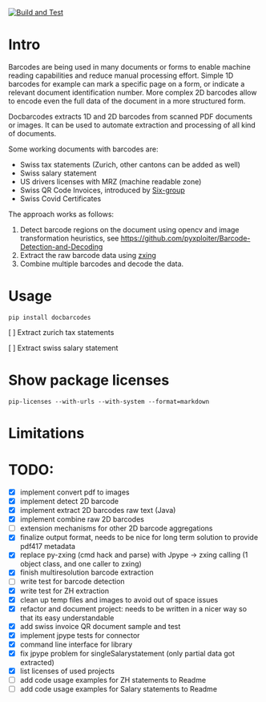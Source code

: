 [![Build and Test](https://github.com/ArlindNocaj/document-barcodes/actions/workflows/python-package-conda.yml/badge.svg)](https://github.com/ArlindNocaj/document-barcodes/actions/workflows/python-package-conda.yml)

# Intro

Barcodes are being used in many documents or forms to enable machine reading capabilities and reduce manual processing effort.
Simple 1D barcodes for example can mark a specific page on a form, or indicate a relevant document identification number.
More complex 2D barcodes allow to encode even the full data of the document in a more structured form.

Docbarcodes extracts 1D and 2D barcodes from scanned PDF documents or images.
It can be used to automate extraction and processing of all kind of documents.

Some working documents with barcodes are:

* Swiss tax statements (Zurich, other cantons can be added as well)
* Swiss salary statement  
* US drivers licenses with MRZ (machine readable zone)
* Swiss QR Code Invoices, introduced by [Six-group](https://www.six-group.com/en/newsroom/media-releases/2020/20200609-qr-bill-launch.html) 
* Swiss Covid Certificates

The approach works as follows:

1. Detect barcode regions on the document using opencv and image transformation heuristics, see https://github.com/pyxploiter/Barcode-Detection-and-Decoding
2. Extract the raw barcode data using [zxing](https://github.com/zxing/zxing)
3. Combine multiple barcodes and decode the data.


# Usage 

```
pip install docbarcodes
```


[ ] Extract zurich tax statements

[ ] Extract swiss salary statement


# Show package licenses

```
pip-licenses --with-urls --with-system --format=markdown
```

# Limitations


# TODO:

* [x] implement convert pdf to images
* [x] implement detect 2D barcode
* [x] implement extract 2D barcodes raw text (Java)
* [x] implement combine raw 2D barcodes
* [ ] extension mechanisms for other 2D barcode aggregations
* [x] finalize output format, needs to be nice for long term solution to provide pdf417 metadata
* [x] replace py-zxing (cmd hack and parse) with Jpype -> zxing calling (1 object class, and one caller to zxing)
* [x] finish multiresolution barcode extraction
* [ ] write test for barcode detection
* [x] write test for ZH extraction 
* [x] clean up temp files and images to avoid out of space issues
* [x] refactor and document project: needs to be written in a nicer way so that its easy understandable
* [x] add swiss invoice QR document sample and test
* [x] implement jpype tests for connector
* [x] command line interface for library
* [x] fix jpype problem for singleSalarystatement (only partial data got extracted)
* [x] list licenses of used projects
* [ ] add code usage examples for ZH statements to Readme
* [ ] add code usage examples for Salary statements to Readme
